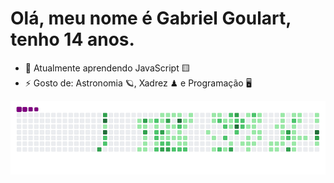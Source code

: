 # Olá, meu nome é Gabriel Goulart, tenho 14 anos.

- 🌱 Atualmente aprendendo JavaScript 🟨
- ⚡ Gosto de: Astronomia 🪐, Xadrez ♟ e Programação 🖥

![snake gif](https://github.com/Flame77Ofc/Flame77Ofc/blob/output/github-contribution-grid-snake.gif)
